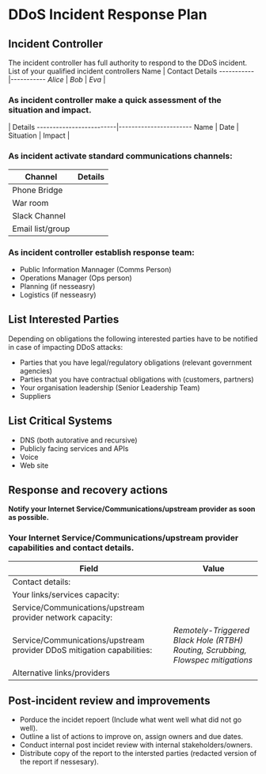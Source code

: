 # DDoS Incident Response Plan


## Incident Controller
The incident controller has full authority to respond to the DDoS incident.
List of your qualified incident controllers
Name | Contact Details
-----------|-----------
_Alice_ | 
_Bob_ | 
_Eva_ |

### As incident controller make a quick assessment of the situation and impact.
 | Details
-------------------------|-----------------------
Name |
Date | 
Situation | 
Impact | 

### As incident activate standard communications channels:
Channel | Details
-----------|-----------
Phone Bridge | 
War room | 
Slack Channel | 
Email list/group | 

### As incident controller establish response team:
* Public Information Mannager (Comms Person)
* Operations Manager (Ops person)
* Planning (if nesseasry)
* Logistics (if nesseasry)

## List Interested Parties 
Depending on obligations the following interested parties have to be notified in case of impacting DDoS attacks:
* Parties that you have legal/regulatory obligations (relevant government agencies)
* Parties that you have contractual obligations with (customers, partners)
* Your organisation leadership (Senior Leadership Team)
* Suppliers

## List Critical Systems
* DNS (both autorative and recursive)
* Publicly facing services and APIs
* Voice
* Web site

## Response and recovery actions
**Notify your Internet Service/Communications/upstream provider as soon as possible.**

### Your Internet Service/Communications/upstream provider capabilities and contact details. 
Field | Value
-------------------|--------------------
Contact details: |
Your links/services capacity: | 
Service/Communications/upstream provider network capacity: | 
Service/Communications/upstream provider DDoS mitigation capabilities: | _Remotely-Triggered Black Hole (RTBH) Routing, Scrubbing, Flowspec mitigations_
Alternative links/providers | 

## Post-incident review and improvements
* Porduce the incidet repoert (Include what went well what did not go well).
* Outline a list of actions to improve on, assign owners and due dates.
* Conduct internal post incidet review with internal stakeholders/owners.
* Distribute copy of the report to the intersted parties (redacted version of the report if nessesary).
